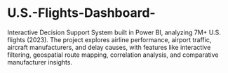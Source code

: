 # U.S.-Flights-Dashboard-
Interactive Decision Support System built in Power BI, analyzing 7M+ U.S. flights (2023). The project explores airline performance, airport traffic, aircraft manufacturers, and delay causes, with features like interactive filtering, geospatial route mapping, correlation analysis, and comparative manufacturer insights.
